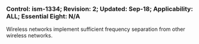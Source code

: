 ### Control: ism-1334; Revision: 2; Updated: Sep-18; Applicability: ALL; Essential Eight: N/A
<p>Wireless networks implement sufficient frequency separation from other wireless networks.</p>